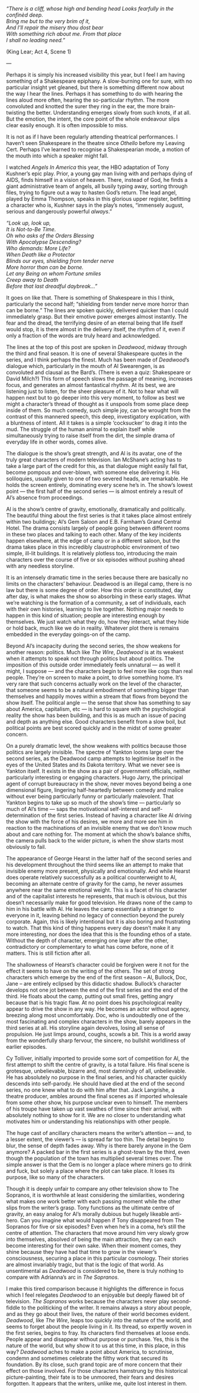 *“There is a cliff, whose high and bending head  Looks fearfully in the confinèd deep.</br>Bring me but to the very brim of it,</br>And I’ll repair the misery thou dost bear</br>With something rich about me. From that place</br>I shall no leading need.”*

(King Lear; Act 4, Scene 1)

—

Perhaps it is simply his increased visibility this year, but I feel I am having something of a Shakespeare epiphany. A slow-burning one for sure, with no particular insight yet gleaned, but there is something different now about the way I hear the lines. Perhaps it has something to do with hearing the lines aloud more often, hearing the so-particular rhythm. The more convoluted and knotted the surer they ring in the ear, the more brain-twisting the better. Understanding emerges slowly from such knots, if at all. But the emotion, the intent, the core point of the whole endeavour slips clear easily enough. It is often impossible to miss.

It is not as if I have been regularly attending theatrical performances. I haven’t seen Shakespeare in the theatre since *Othello* before my Leaving Cert. Perhaps I’ve learned to recognise a Shakespearian mode, a motion of the mouth into which a speaker might fall.

I watched *Angels In America* this year, the HBO adaptation of Tony Kushner’s epic play. Prior, a young gay man living with and perhaps dying of AIDS, finds himself in a vision of heaven. There, instead of God, he finds a giant administrative team of angels, all busily typing away, sorting through files, trying to figure out a way to hasten God’s return. The lead angel, played by Emma Thompson, speaks in this glorious upper register, befitting a character who is, Kushner says in the play’s notes, “immensely august, serious and dangerously powerful *always*.”

*“Look up, look up,</br>It is Not-to-Be Time.</br>Oh who asks of the Orders Blessing</br>With Apocalypse Descending?</br>Who demands: More Life?</br>When Death like a Protector</br>Blinds our eyes, shielding from tender nerve</br>More horror than can be borne.</br>Let any Being on whom Fortune smiles</br>Creep away to Death</br>Before that last dreadful daybreak…”*

It goes on like that. There is something of Shakespeare in this I think, particularly the second half; “shielding from tender nerve more horror than can be borne.” The lines are spoken quickly, delivered quicker than I could immediately grasp. But their emotive power emerges almost instantly. The fear and the dread, the terrifying desire of an eternal being that life itself would stop, it is there almost in the delivery itself, the rhythm of it, even if only a fraction of the words are truly heard and acknowledged.

The lines at the top of this post are spoken in *Deadwood*, midway through the third and final season. It is one of several Shakespeare quotes in the series, and I think perhaps the finest. Much has been made of *Deadwood*’s dialogue which, particularly in the mouth of Al Swearengen, is as convoluted and clausal as the Bard’s. (There is even a quiz: Shakespeare or David Milch?) This form of speech slows the passage of meaning, increases focus, and generates an almost fantastical rhythm. At its best, we are listening just to listen, for the sheer pleasure of it. Not to hear what will happen next but to go deeper into this very moment, to follow as best we might a character’s thread of thought as it unspools from some place deep inside of them. So much comedy, such simple joy, can be wrought from the contrast of this mannered speech, this deep, investigatory explication, with a bluntness of intent. All it takes is a simple ‘cocksucker’ to drag it into the mud. The struggle of the human animal to explain itself while simultaneously trying to raise itself from the dirt, the simple drama of everyday life in other words, comes alive.

The dialogue is the show’s great strength, and Al is its avatar, one of the truly great characters of modern television. Ian McShane’s acting has to take a large part of the credit for this, as that dialogue might easily fall flat, become pompous and over-blown, with someone else delivering it. His soliloquies, usually given to one of two severed heads, are remarkable. He holds the screen entirely, dominating every scene he’s in. The show’s lowest point — the first half of the second series — is almost entirely a result of Al’s absence from proceedings.

Al is the show’s centre of gravity, emotionally, dramatically and politically. The beautiful thing about the first series is that it takes place almost entirely within two buildings; Al’s Gem Saloon and E.B. Farnham’s Grand Central Hotel. The drama consists largely of people going between different rooms in these two places and talking to each other. Many of the key incidents happen elsewhere, at the edge of camp or in a different saloon, but the drama takes place in this incredibly claustrophobic environment of two simple, ill-lit buildings. It is relatively plotless too, introducing the main characters over the course of five or six episodes without pushing ahead with any needless storyline.

It is an intensely dramatic time in the series because there are basically no limits on the characters’ behaviour. Deadwood is an illegal camp, there is no law but there is some degree of order. How this order is constituted, day after day, is what makes the show so absorbing in these early stages. What we’re watching is the formation of a community, a set of individuals, each with their own histories, learning to live together. Nothing major needs to happen in this kind of situation; people are interesting enough by themselves. We just watch what they do, how they interact, what they hide or hold back, much like we do in reality. Whatever plot there is remains embedded in the everyday goings-on of the camp.

Beyond Al’s incapacity during the second series, the show weakens for another reason: politics. Much like *The Wire*, *Deadwood* is at its weakest when it attempts to speak not through politics but about politics. The imposition of this outside order immediately feels unnatural — as well it might, I suppose — and the characters begin to feel more like cogs than real people. They’re on screen to make a point, to drive something home. It’s very rare that such concerns actually work on the level of the character, that someone seems to be a natural embodiment of something bigger than themselves and happily moves within a stream that flows from beyond the show itself. The political angle — the sense that show has something to say about America, capitalism, etc — is hard to square with the psychological reality the show has been building, and this is as much an issue of pacing and depth as anything else. Good characters benefit from a slow boil, but political points are best scored quickly and in the midst of some greater concern.

On a purely dramatic level, the show weakens with politics because those politics are largely invisible. The spectre of Yankton looms large over the second series, as the Deadwood camp attempts to legitimise itself in the eyes of the United States and its Dakota territory. What we never see is Yankton itself. It exists in the show as a pair of government officials, neither particularly interesting or engaging characters. Hugo Jarry, the principal agent of corrupt bureaucracy in the show, never moves beyond being a one dimensional figure, lingering half-heartedly between comedy and malice without ever being particularly funny or particularly malevolent. That Yankton begins to take up so much of the show’s time — particularly so much of Al’s time — saps the motivational self-interest and self-determination of the first series. Instead of having a character like Al driving the show with the force of his desires, we more and more see him in reaction to the machinations of an invisible enemy that we don’t know much about and care nothing for. The moment at which the show’s balance shifts, the camera pulls back to the wider picture, is when the show starts most obviously to fail.

The appearance of George Hearst in the latter half of the second series and his development throughout the third seems like an attempt to make that invisible enemy more present, physically and emotionally. And while Hearst does operate relatively successfully as a political counterweight to Al, becoming an alternate centre of gravity for the camp, he never assumes anywhere near the same emotional weight. This is a facet of his character and of the capitalist interests he represents, that much is obvious, but this doesn’t necessarily make for good television. He draws none of the camp to him in his battle with Al. He leaves the camp essentially a stranger to everyone in it, leaving behind no legacy of connection beyond the purely corporate. Again, this is likely intentional but it is also boring and frustrating to watch. That this kind of thing happens every day doesn’t make it any more interesting, nor does the idea that this is the founding ethos of a state. Without the depth of character, emerging one layer after the other, contradictory or complementary to what has come before, none of it matters. This is still fiction after all.

The shallowness of Hearst’s character could be forgiven were it not for the effect it seems to have on the writing of the others. The set of strong characters which emerge by the end of the first season – Al, Bullock, Doc, Jane – are entirely eclipsed by this didactic shadow. Bullock’s character develops not one jot between the end of the first series and the end of the third. He floats about the camp, putting out small fires, getting angry because that is his tragic flaw. At no point does his psychological reality appear to drive the show in any way. He becomes an actor without agency, breezing along most uncomfortably. Doc, who is undoubtedly one of the most fascinating and complex characters in the show, barely appears in the third series at all. His storyline again devolves, losing all sense of propulsion. He just limps around, coughs, scowls a bit. This is a world away from the wonderfully sharp fervour, the sincere, no bullshit worldliness of earlier episodes.

Cy Tolliver, initially imported to provide some sort of competition for Al, the first attempt to shift the centre of gravity, is a total failure. His final scene is grotesque, unbelievable, bizarre and, most damningly of all, unbelievable. He has absolutely no purpose in the final series, and his character quickly descends into self-parody. He should have died at the end of the second series, no one knew what to do with him after that. Jack Langrishe, a theatre producer, ambles around the final scenes as if imported wholesale from some other show, his purpose unclear even to himself. The members of his troupe have taken up vast swathes of time since their arrival, with absolutely nothing to show for it. We are no closer to understanding what motivates him or understanding his relationships with other people.

The huge cast of ancillary characters means the writer’s attention — and, to a lesser extent, the viewer’s — is spread far too thin. The detail begins to blur, the sense of depth fades away. Why is there barely anyone in the Gem anymore? A packed bar in the first series is a ghost-town by the third, even though the population of the town has multiplied several times over. The simple answer is that the Gem is no longer a place where miners go to drink and fuck, but solely a place where the plot can take place. It loses its purpose, like so many of the characters.

Though it is deeply unfair to compare any other television show to The Sopranos, it is worthwhile at least considering the similarities, wondering what makes one work better with each passing moment while the other slips from the writer’s grasp. Tony functions as the ultimate centre of gravity, an easy analog for Al’s morally dubious but hugely likeable anti-hero. Can you imagine what would happen if Tony disappeared from The Sopranos for five or six episodes? Even when he’s in a coma, he’s still the centre of attention. The characters that move around him very slowly grow into themselves, absolved of being the main attraction, they can each become interesting for their own sake. When their moment comes, they shine because they have had that time to grow in the viewer’s consciousness, securing a place in this particular cosmology. Their stories are almost invariably tragic, but that is the logic of that world. As unsentimental as *Deadwood* is considered to be, there is truly nothing to compare with Adrianna’s arc in *The Sopranos*.

I make this tired comparison because it highlights the difference in focus which I feel relegates *Deadwood* to an enjoyable but deeply flawed bit of television. *The Sopranos* works because the characters never play second-fiddle to the politicking of the writer. It remains always a story about people, and as they go about their lives, the nature of their world becomes evident. *Deadwood*, like *The Wire*, leaps too quickly into the nature of the world, and seems to forget about the people living in it. Its thread, so expertly woven in the first series, begins to fray. Its characters find themselves at loose ends. People appear and disappear without purpose or purchase. Yes, this is the nature of the world, but why show it to us at this time, in this place, in this way? *Deadwood* aches to make a point about America, to scrutinise, condemn and sometimes celebrate the filthy work that secured its foundation. By its close, such grand topic are of more concern that their effect on those involved. For those characters hamstrung by this historical picture-painting, their fate is to be unmoored, their fears and desires forgotten. It appears that the writers, unlike me, quite lost interest in them.